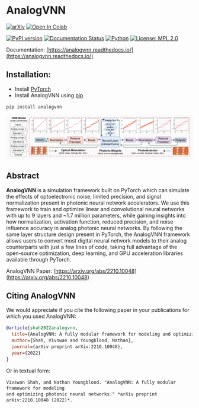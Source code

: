 # AnalogVNN

[![arXiv](https://img.shields.io/badge/arXiv-2210.10048-orange.svg)](https://arxiv.org/abs/2210.10048)
[![Open In Colab](https://colab.research.google.com/assets/colab-badge.svg)](https://colab.research.google.com/github/Vivswan/AnalogVNN/blob/v1.0.0/docs/_static/AnalogVNN_Demo.ipynb)

[![PyPI version](https://badge.fury.io/py/analogvnn.svg)](https://badge.fury.io/py/analogvnn)
[![Documentation Status](https://readthedocs.org/projects/analogvnn/badge/?version=stable)](https://analogvnn.readthedocs.io/en/stable/?badge=stable)
[![Python](https://img.shields.io/badge/python-3.7--3.10-blue)](https://badge.fury.io/py/analogvnn)
[![License: MPL 2.0](https://img.shields.io/badge/License-MPL_2.0-blue.svg)](https://opensource.org/licenses/MPL-2.0)

Documentation: [https://analogvnn.readthedocs.io/](https://analogvnn.readthedocs.io/)

## Installation:

- Install [PyTorch](https://pytorch.org/)
- Install AnalogVNN using [pip](https://pypi.org/project/analogvnn/)

```bash
pip install analogvnn
```

![3 Layered Linear Photonic Analog Neural Network](docs/_static/analogvnn_model.png)

## Abstract

**AnalogVNN** is a simulation framework built on PyTorch which can simulate the effects of
optoelectronic noise, limited precision, and signal normalization present in photonic
neural network accelerators. We use this framework to train and optimize linear and
convolutional neural networks with up to 9 layers and ~1.7 million parameters, while
gaining insights into how normalization, activation function, reduced precision, and
noise influence accuracy in analog photonic neural networks. By following the same layer
structure design present in PyTorch, the AnalogVNN framework allows users to convert most
digital neural network models to their analog counterparts with just a few lines of code,
taking full advantage of the open-source optimization, deep learning, and GPU acceleration
libraries available through PyTorch.

AnalogVNN Paper: [https://arxiv.org/abs/2210.10048](https://arxiv.org/abs/2210.10048)

## Citing AnalogVNN

We would appreciate if you cite the following paper in your publications for which you used AnalogVNN:

```bibtex
@article{shah2022analogvnn,
  title={AnalogVNN: A fully modular framework for modeling and optimizing photonic neural networks},
  author={Shah, Vivswan and Youngblood, Nathan},
  journal={arXiv preprint arXiv:2210.10048},
  year={2022}
}
```

Or in textual form:

```text
Vivswan Shah, and Nathan Youngblood. "AnalogVNN: A fully modular framework for modeling 
and optimizing photonic neural networks." *arXiv preprint arXiv:2210.10048 (2022)*.
```